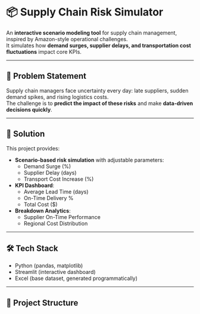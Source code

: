 # 📦 Supply Chain Risk Simulator

An **interactive scenario modeling tool** for supply chain management, inspired by Amazon-style operational challenges.  
It simulates how **demand surges, supplier delays, and transportation cost fluctuations** impact core KPIs.

---

## 🎯 Problem Statement
Supply chain managers face uncertainty every day: late suppliers, sudden demand spikes, and rising logistics costs.  
The challenge is to **predict the impact of these risks** and make **data-driven decisions quickly**.

---

## 🚀 Solution
This project provides:
- **Scenario-based risk simulation** with adjustable parameters:
  - Demand Surge (%)
  - Supplier Delay (days)
  - Transport Cost Increase (%)
- **KPI Dashboard**:
  - Average Lead Time (days)
  - On-Time Delivery %
  - Total Cost ($)
- **Breakdown Analytics**:
  - Supplier On-Time Performance
  - Regional Cost Distribution

---

## 🛠️ Tech Stack
- Python (pandas, matplotlib)
- Streamlit (interactive dashboard)
- Excel (base dataset, generated programmatically)

---

## 📂 Project Structure
